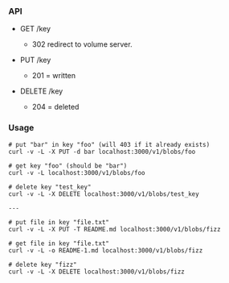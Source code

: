 ### API

- GET /key

  - 302 redirect to volume server.

- PUT /key

  - 201 = written

- DELETE /key

  - 204 = deleted

### Usage

```
# put "bar" in key "foo" (will 403 if it already exists)
curl -v -L -X PUT -d bar localhost:3000/v1/blobs/foo

# get key "foo" (should be "bar")
curl -v -L localhost:3000/v1/blobs/foo

# delete key "test_key"
curl -v -L -X DELETE localhost:3000/v1/blobs/test_key

---

# put file in key "file.txt"
curl -v -L -X PUT -T README.md localhost:3000/v1/blobs/fizz

# get file in key "file.txt"
curl -v -L -o README-1.md localhost:3000/v1/blobs/fizz

# delete key "fizz"
curl -v -L -X DELETE localhost:3000/v1/blobs/fizz
```
